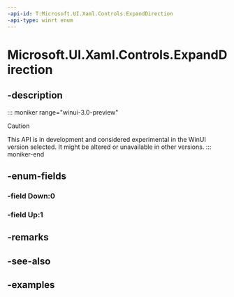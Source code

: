 ```yaml
---
-api-id: T:Microsoft.UI.Xaml.Controls.ExpandDirection
-api-type: winrt enum
---
```


# Microsoft.UI.Xaml.Controls.ExpandDirection

<!--
public enum ExpandDirection
-->

## -description
::: moniker range="winui-3.0-preview"
> [!CAUTION]
> This API is in development and considered experimental in the WinUI version selected. It might be altered or unavailable in other versions.
::: moniker-end

## -enum-fields

### -field Down:0

### -field Up:1

## -remarks

## -see-also

## -examples
